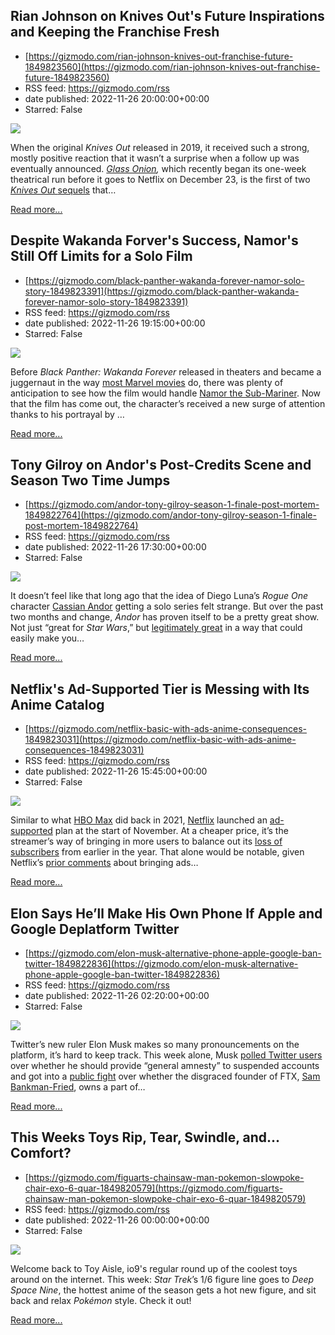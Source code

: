 ## Rian Johnson on Knives Out's Future Inspirations and Keeping the Franchise Fresh
 - [https://gizmodo.com/rian-johnson-knives-out-franchise-future-1849823560](https://gizmodo.com/rian-johnson-knives-out-franchise-future-1849823560)
 - RSS feed: https://gizmodo.com/rss
 - date published: 2022-11-26 20:00:00+00:00
 - Starred: False

<img src="https://i.kinja-img.com/gawker-media/image/upload/s--yfH1hn85--/c_fit,fl_progressive,q_80,w_636/7535180241a379135369558abec1da0b.jpg" /><p>When the original <em>Knives Out </em>released in 2019, it received such a strong, mostly positive reaction that it wasn’t a surprise when a follow up was eventually announced. <a href="https://gizmodo.com/hell-yeah-knives-out-for-2022-baby-1848405067"><em>Glass Onion</em></a><em>, </em>which recently began its one-week theatrical run before it goes to Netflix on December 23, is the first of two <a href="https://gizmodo.com/you-know-what-good-for-rian-johnson-1846593985"><em>Knives Out </em>sequels</a> that…</p><p><a href="https://gizmodo.com/rian-johnson-knives-out-franchise-future-1849823560">Read more...</a></p>

## Despite Wakanda Forver's Success, Namor's Still Off Limits for a Solo Film
 - [https://gizmodo.com/black-panther-wakanda-forever-namor-solo-story-1849823391](https://gizmodo.com/black-panther-wakanda-forever-namor-solo-story-1849823391)
 - RSS feed: https://gizmodo.com/rss
 - date published: 2022-11-26 19:15:00+00:00
 - Starred: False

<img src="https://i.kinja-img.com/gawker-media/image/upload/s--m2gXI5v0--/c_fit,fl_progressive,q_80,w_636/5ea184d7d50504c13d17f3246e72534a.jpg" /><p>Before <em>Black Panther: Wakanda Forever </em>released in theaters and became a juggernaut in the way <a href="https://gizmodo.com/black-panther-wakanda-forever-box-office-open-1849777950">most Marvel movies</a> do, there was plenty of anticipation to see how the film would handle <a href="https://gizmodo.com/black-panther-wakanda-forever-marvel-tenoch-huerta-namo-1849484575">Namor the Sub-Mariner</a>. Now that the film has come out, the character’s received a new surge of attention thanks to his portrayal by <em></em>…</p><p><a href="https://gizmodo.com/black-panther-wakanda-forever-namor-solo-story-1849823391">Read more...</a></p>

## Tony Gilroy on Andor's Post-Credits Scene and Season Two Time Jumps
 - [https://gizmodo.com/andor-tony-gilroy-season-1-finale-post-mortem-1849822764](https://gizmodo.com/andor-tony-gilroy-season-1-finale-post-mortem-1849822764)
 - RSS feed: https://gizmodo.com/rss
 - date published: 2022-11-26 17:30:00+00:00
 - Starred: False

<img src="https://i.kinja-img.com/gawker-media/image/upload/s--JG4fqdu1--/c_fit,fl_progressive,q_80,w_636/740e875ffe2d311d4d4274019b9f3f85.jpg" /><p>It doesn’t feel like that long ago that the idea of Diego Luna’s <em>Rogue One </em>character <a href="https://gizmodo.com/star-wars-andor-diego-luna-disney-plus-lucasfilm-1849555939">Cassian Andor</a> getting a solo series felt strange. But over the past two months and change, <em>Andor </em>has proven itself to be a pretty great show. Not just “great for <em>Star Wars</em>,” but <a href="https://gizmodo.com/star-wars-andor-hulu-abc-fx-freeform-disney-plus-1849779695">legitimately great</a> in a way that could easily make you…</p><p><a href="https://gizmodo.com/andor-tony-gilroy-season-1-finale-post-mortem-1849822764">Read more...</a></p>

## Netflix's Ad-Supported Tier is Messing with Its Anime Catalog
 - [https://gizmodo.com/netflix-basic-with-ads-anime-consequences-1849823031](https://gizmodo.com/netflix-basic-with-ads-anime-consequences-1849823031)
 - RSS feed: https://gizmodo.com/rss
 - date published: 2022-11-26 15:45:00+00:00
 - Starred: False

<img src="https://i.kinja-img.com/gawker-media/image/upload/s--2R3GE5lL--/c_fit,fl_progressive,q_80,w_636/kemqd44zxophmrmmd6ly.jpg" /><p>Similar to what <a href="https://gizmodo.com/hbo-max-will-now-let-you-pay-them-10-to-watch-ads-1846927825">HBO Max</a> did back in 2021, <a href="https://gizmodo.com/netflix-netflix-with-ads-streaming-services-1849738107">Netflix</a> launched an <a href="https://gizmodo.com/netflix-ads-streaming-service-1849654654">ad-supported</a> plan at the start of November. At a cheaper price, it’s the streamer’s way of bringing in more users to balance out its <a href="https://gizmodo.com/netflix-q2-earnings-how-many-subscribers-1849196952">loss of subscribers</a> from earlier in the year. That alone would be notable, given Netflix’s <a href="https://variety.com/2020/digital/news/netflix-no-interest-advertising-business-1203475144/" rel="noopener noreferrer" target="_blank">prior comments</a> about bringing ads…</p><p><a href="https://gizmodo.com/netflix-basic-with-ads-anime-consequences-1849823031">Read more...</a></p>

## Elon Says He’ll Make His Own Phone If Apple and Google Deplatform Twitter
 - [https://gizmodo.com/elon-musk-alternative-phone-apple-google-ban-twitter-1849822836](https://gizmodo.com/elon-musk-alternative-phone-apple-google-ban-twitter-1849822836)
 - RSS feed: https://gizmodo.com/rss
 - date published: 2022-11-26 02:20:00+00:00
 - Starred: False

<img src="https://i.kinja-img.com/gawker-media/image/upload/s--ZhacZrPL--/c_fit,fl_progressive,q_80,w_636/3cd6052ee139621b94271abe5a0baed2.jpg" /><p>Twitter’s new ruler Elon Musk makes so many pronouncements on the platform, it’s hard to keep track. This week alone, Musk <a href="https://twitter.com/elonmusk/status/1595473875847942146?s=20&amp;t=H0OIlUYBDsmJAm86L_9z7g" rel="noopener noreferrer" target="_blank">polled Twitter users</a> over whether he should provide “general amnesty” to suspended accounts and got into a <a href="https://twitter.com/elonmusk/status/1595551706749624321?s=20&amp;t=H0OIlUYBDsmJAm86L_9z7g" rel="noopener noreferrer" target="_blank">public fight</a> over whether the disgraced founder of FTX, <a href="https://gizmodo.com/missing-money-crypto-houses-and-emoji-payments-heres-1849797923">Sam Bankman-Fried</a>, owns a part of…</p><p><a href="https://gizmodo.com/elon-musk-alternative-phone-apple-google-ban-twitter-1849822836">Read more...</a></p>

## This Weeks Toys Rip, Tear, Swindle, and... Comfort?
 - [https://gizmodo.com/figuarts-chainsaw-man-pokemon-slowpoke-chair-exo-6-quar-1849820579](https://gizmodo.com/figuarts-chainsaw-man-pokemon-slowpoke-chair-exo-6-quar-1849820579)
 - RSS feed: https://gizmodo.com/rss
 - date published: 2022-11-26 00:00:00+00:00
 - Starred: False

<img src="https://i.kinja-img.com/gawker-media/image/upload/s--dz00sdEW--/c_fit,fl_progressive,q_80,w_636/c1598511a9c7ff58c43e68d8529defcc.png" /><p>Welcome back to Toy Aisle, io9's regular round up of the coolest toys around on the internet. This week: <em>Star Trek</em>’s 1/6 figure line goes to <em>Deep Space Nine</em>, the hottest anime of the season gets a hot new figure, and sit back and relax <em>Pokémon</em> style. Check it out!<br /></p><p><a href="https://gizmodo.com/figuarts-chainsaw-man-pokemon-slowpoke-chair-exo-6-quar-1849820579">Read more...</a></p>
